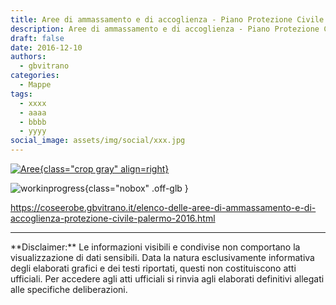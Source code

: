 ```yaml
---
title: Aree di ammassamento e di accoglienza - Piano Protezione Civile Palermo 2016
description: Aree di ammassamento e di accoglienza - Piano Protezione Civile Palermo 2016
draft: false
date: 2016-12-10
authors:
  - gbvitrano
categories:
  - Mappe
tags:
  - xxxx
  - aaaa
  - bbbb
  - yyyy
social_image: assets/img/social/xxx.jpg
---
```

<style>
.md-typeset code { background-color: #fff0;}  
.md-typeset pre>code { background-color: #fff0;}  
</style>
[![Aree](xxx.jpg "Aree di ammassamento e di accoglienza - Piano Protezione Civile Palermo 2016" ){class="crop gray" align=right}](index.md)

![workinprogress](https://coseerobe.it/assets/img/workinprogress.jpg "Work in progress"){class="nobox" .off-glb }
<!-- more -->

https://coseerobe.gbvitrano.it/elenco-delle-aree-di-ammassamento-e-di-accoglienza-protezione-civile-palermo-2016.html

<hr>
**Disclaimer:** Le informazioni visibili e condivise non comportano la visualizzazione di dati sensibili. Data la natura esclusivamente informativa degli elaborati grafici e dei testi riportati, questi non costituiscono atti ufficiali. Per accedere agli atti ufficiali si rinvia agli elaborati definitivi allegati alle specifiche deliberazioni.